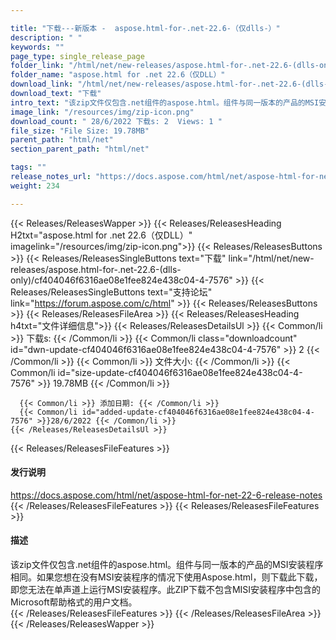```yaml
---

title: "下载---新版本 -  aspose.html-for-.net-22.6-（仅dlls-）"
description: " "
keywords: ""
page_type: single_release_page
folder_link: "/html/net/new-releases/aspose.html-for-.net-22.6-(dlls-only)/"
folder_name: "aspose.html for .net 22.6（仅DLL）"
download_link: "/html/net/new-releases/aspose.html-for-.net-22.6-(dlls-only)/cf404046f6316ae08e1fee824e438c04-4-7576"
download_text: "下载"
intro_text: "该zip文件仅包含.net组件的aspose.html。组件与同一版本的产品的MSI安装程序相同。如果您想在没有MSI安装程序的情况下使用Aspose.html，则下载此下载，即您无法在单声道上运行MSI安装程序。此ZIP下载不包含MISI安装程序中包含的Microsoft帮助格式的用户文档。"
image_link: "/resources/img/zip-icon.png"
download_count: " 28/6/2022 下载s: 2  Views: 1 "
file_size: "File Size: 19.78MB"
parent_path: "html/net"
section_parent_path: "html/net"

tags: ""
release_notes_url: "https://docs.aspose.com/html/net/aspose-html-for-net-22-6-release-notes"
weight: 234

---
```


{{< Releases/ReleasesWapper >}}
  {{< Releases/ReleasesHeading H2txt="aspose.html for .net 22.6（仅DLL）" imagelink="/resources/img/zip-icon.png">}}
  {{< Releases/ReleasesButtons >}}
    {{< Releases/ReleasesSingleButtons text="下载" link="/html/net/new-releases/aspose.html-for-.net-22.6-(dlls-only)/cf404046f6316ae08e1fee824e438c04-4-7576" >}}
    {{< Releases/ReleasesSingleButtons text="支持论坛" link="https://forum.aspose.com/c/html" >}}
  {{< Releases/ReleasesButtons >}}
  {{< Releases/ReleasesFileArea >}}
    {{< Releases/ReleasesHeading h4txt="文件详细信息">}}
    {{< Releases/ReleasesDetailsUl >}}
      {{< Common/li >}} 下载s: {{< /Common/li >}}
      {{< Common/li class="downloadcount" id="dwn-update-cf404046f6316ae08e1fee824e438c04-4-7576" >}} 2 {{< /Common/li >}}
      {{< Common/li >}} 文件大小: {{< /Common/li >}}
      {{< Common/li id="size-update-cf404046f6316ae08e1fee824e438c04-4-7576" >}} 19.78MB {{< /Common/li >}}

      {{< Common/li >}} 添加日期: {{< /Common/li >}}
      {{< Common/li id="added-update-cf404046f6316ae08e1fee824e438c04-4-7576" >}}28/6/2022 {{< /Common/li >}}
    {{< /Releases/ReleasesDetailsUl >}}

  {{< Releases/ReleasesFileFeatures >}}
      <h4>发行说明</h4><div><a href='https://docs.aspose.com/html/net/aspose-html-for-net-22-6-release-notes'>https://docs.aspose.com/html/net/aspose-html-for-net-22-6-release-notes</a></div>
  {{< /Releases/ReleasesFileFeatures >}}
  {{< Releases/ReleasesFileFeatures >}}
      <h4>描述</h4><div class="HTMLDescription">该zip文件仅包含.net组件的aspose.html。组件与同一版本的产品的MSI安装程序相同。如果您想在没有MSI安装程序的情况下使用Aspose.html，则下载此下载，即您无法在单声道上运行MSI安装程序。此ZIP下载不包含MISI安装程序中包含的Microsoft帮助格式的用户文档。</div>
  {{< /Releases/ReleasesFileFeatures >}}
 {{< /Releases/ReleasesFileArea >}}
{{< /Releases/ReleasesWapper >}}


